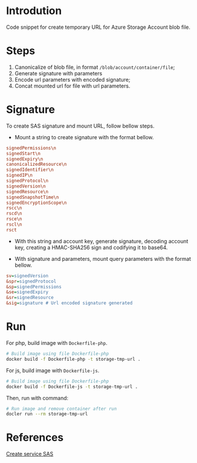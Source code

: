 
# Introdution

Code snippet for create temporary URL for Azure Storage Account blob file.

# Steps

1. Canonicalize of blob file, in format `/blob/account/container/file`;
2. Generate signature with parameters
3. Encode url parameters with encoded signature;
4. Concat mounted url for file with url parameters.

# Signature

To create SAS signature and mount URL, follow bellow steps.

- Mount a string to create signature with the format bellow.

```ini
signedPermissions\n
signedStart\n
signedExpiry\n
canonicalizedResource\n
signedIdentifier\n
signedIP\n
signedProtocol\n
signedVersion\n
signedResource\n
signedSnapshotTime\n
signedEncryptionScope\n
rscc\n
rscd\n
rsce\n
rscl\n
rsct
```

- With this string and account key, generate signature, decoding account key, creating a HMAC-SHA256 sign and codifying it to base64.

- With signature and parameters, mount query parameters with the format bellow.

```ini
sv=signedVersion
&spr=signedProtocol
&sp=signedPermissions
&se=signedExpiry
&sr=signedResource
&sig=signature # Url encoded signature generated
```

# Run

For php, build image with `Dockerfile-php`.

```bash
# Build image using file Dockerfile-php
docker build -f Dockerfile-php -t storage-tmp-url .
```

For js, build image with `Dockerfile-js`.

```bash
# Build image using file Dockerfile-php
docker build -f Dockerfile-js -t storage-tmp-url .
```

Then, run with command:

```bash
# Run image and remove container after run
docler run --rm storage-tmp-url
```

# References

[Create service SAS][create-service-sas]

<!-- References -->

[create-service-sas]: https://learn.microsoft.com/en-us/rest/api/storageservices/create-service-sas
